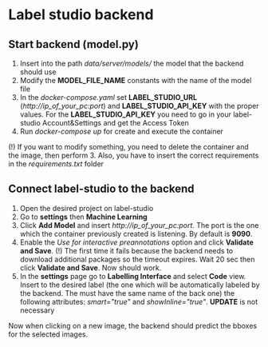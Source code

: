 # Label studio backend

## Start backend (model.py)
1. Insert into the path *data/server/models/* the model that the backend should use
2. Modify the **MODEL_FILE_NAME** constants with the name of the model file
3. In the *docker-compose.yaml* set **LABEL_STUDIO_URL** (*http://ip_of_your_pc:port*) and **LABEL_STUDIO_API_KEY** with the proper values. For the **LABEL_STUDIO_API_KEY** you need to go in your label-studio Account&Settings and get the Access Token
4. Run *docker-compose up* for create and execute the container

(!) If you want to modify something, you need to delete the container and the image, then perform 3. Also, you have to insert the correct requirements in the *requirements.txt* folder

## Connect label-studio to the backend 
1. Open the desired project on label-studio
2. Go to **settings** then **Machine Learning**
3. Click **Add Model** and insert *http://ip_of_your_pc:port*. The port is the one which the container previously created is listening. By default is **9090**.
4. Enable the *Use for interactive preannotations* option and click **Validate and Save**. (!) The first time it fails because the backend needs to download additional packages so the timeout expires. Wait 20 sec then click **Validate and Save**. Now should work. 
5. In  the **settings** page go to **Labelling Interface** and select **Code** view. Insert to the desired label (the one which will be automatically labeled by the backend. The must have the same name of the back one) the following attributes: *smart="true"* and *showInline="true"*. **UPDATE** is not necessary

Now when clicking on a new image, the backend should predict the bboxes for the selected images.


